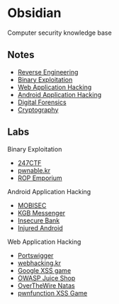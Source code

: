 # Obsidian

Computer security knowledge base

## Notes

- [Reverse Engineering](notes/rev.md)
- [Binary Exploitation](notes/pwn.md)
- [Web Application Hacking](notes/web.md)
- [Android Application Hacking](notes/android.md)
- [Digital Forensics](notes/forensics.md)
- [Cryptography](notes/crypto.md)

## Labs

Binary Exploitation

- [247CTF](labs/pwn/247ctf)
- [pwnable.kr](labs/pwn/pwnable.kr)
- [ROP Emporium](labs/pwn/rop-emp)

Android Application Hacking

- [MOBISEC](https://github.com/abhaynayar/mobisec)
- [KGB Messenger](labs/mobile/kgb)
- [Insecure Bank](labs/mobile/insecure_bank)
- [Injured Android](labs/mobile/injured_android)

Web Application Hacking

- [Portswigger](labs/web/portswigger)
- [webhacking.kr](labs/web/webhacking.kr)
- [Google XSS game](labs/web/xss-game)
- [OWASP Juice Shop](labs/web/juice-shop)
- [OverTheWire Natas](labs/web/natas)
- [pwnfunction XSS Game](labs/web/pwnfunction)

